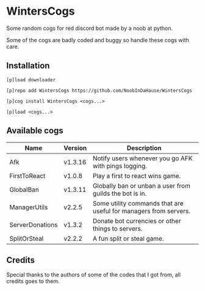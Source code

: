 # WintersCogs

Some random cogs for red discord bot made by a noob at python.

Some of the cogs are badly coded and buggy so handle these cogs with care.

## Installation

```
[p]load downloader

[p]repo add WintersCogs https://github.com/NoobInDaHause/WintersCogs

[p]cog install WintersCogs <cogs...>

[p]load <cogs...>
```

## Available cogs

| Name            |  Version  | Description                                                      |
| --------------- | --------- | ---------------------------------------------------------------- |
| Afk             |  v1.3.16  | Notify users whenever you go AFK with pings logging.             |
| FirstToReact    |  v1.0.8   | Play a first to react wins game.                                 |
| GlobalBan       |  v1.3.11  | Globally ban or unban a user from guilds the bot is in.          |
| ManagerUtils    |  v2.2.5   | Some utility commands that are useful for managers from servers. |
| ServerDonations |  v1.3.2   | Donate bot currencies or other things to servers.                |
| SplitOrSteal    |  v2.2.2   | A fun split or steal game.                                       |

## Credits

Special thanks to the authors of some of the codes that I got from, all credits goes to them.